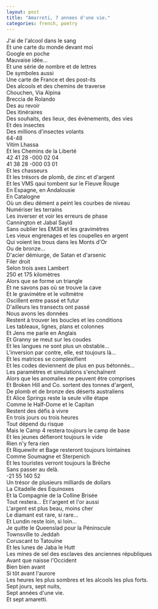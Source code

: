 ```yaml
---
layout: post
title: "Amarreti, 7 annees d'une vie."
categories: french, poetry
---
```

  
J'ai de l'alcool dans le sang  
Et une carte du monde devant moi  
Google en poche  
Mauvaise idée...  
Et une série de nombre et de lettres  
De symboles aussi  
Une carte de France et des post-its  
Des alcools et des chemins de traverse  
Chouchen, Via Alpina  
Breccia de Rolando  
Des au revoir  
Des itinéraires  
Des souhaits, des lieux, des évènements, des vies  
Et des insectes  
Des millions d'insectes volants  
64-48  
Vitim Lhassa  
Et les Chemins de la Liberté  
42 41 28 -000 02 04  
41 38 28 -000 03 01  
Et les chasseurs  
Et les trésors de plomb, de zinc et d'argent  
Et les VMS qaui tombent sur le Fleuve Rouge  
En Espagne, en Andalousie  
En Catalogne  
Où un dieu dément a peint les courbes de niveau  
Numériser les terrains  
Les inverser et voir les erreurs de phase  
Cannington et Jabal Sayid  
Sans oublier les EM38 et les gravimètres  
Les vieux engrenages et les coupelles en argent  
Qui voient les trous dans les Monts d'Or  
Ou de bronze...  
D'acier démiurge, de Satan et d'arsenic  
Filer droit  
Selon trois axes Lambert  
250 et 175 kilomètres  
Alors que se forme un triangle  
Et ne savons pas où se trouve la cave  
Et le gravimètre et le voltmètre  
Oscillent entre passé et futur  
D'ailleurs les transects ont passé  
Nous avons les données  
Restent à trouver les boucles et les conditions  
Les tableaux, lignes, plans et colonnes  
Et Jens me parle en Anglais  
Et Granny se meut sur les coudes  
Et les langues ne sont plus un obstable...  
L'inversion par contre, elle, est toujours là...  
Et les matrices se complexifient  
Et les codes deviennent de plus en pus bétonnés...  
Les paramètres et simulations s'enchaînent  
Alors que les anomalies ne peuvent être comprises  
Et Broken Hill and Co. sortent des tonnes d'argent,  
De plomb et de bronze des déserts australiens  
Et Alice Springs reste la seule ville étape  
Comme le Half-Dome et le Capitan  
Restent des défis à vivre  
En trois jours ou trois heures  
Tout dépend du risque  
Mais le Camp 4 restera toujours le camp de base  
Et les jeunes défieront toujours le vide  
Rien n'y fera rien  
Et Riquewihr et Bage resteront toujours lointaines  
Comme Soumagne et Sterpenich  
Et les touristes verront toujours la Brèche  
Sans passer au delà.  
-21 55 140 52  
Un trésor de plusieurs milliards de dollars  
La Citadelle des Equinoxes  
Et la Compagnie de la Colline Brisée  
Tout restera... Et l'argent et l'or aussi  
L'argent est plus beau, moins cher  
Le diamant est rare, si rare...  
Et Lundin reste loin, si loin...  
Je quitte le Queenslad pour la Péninscule  
Townsville to Jeddah  
Coruscant to Tatouïne  
Et les lunes de Jaba le Hutt  
Les mines de sel des esclaves des anciennes républiques  
Avant que naisse l'Occident  
Bien bien avant  
Si tôt avant l'aurore  
Les heures les plus sombres et les alcools les plus forts.  
Sept jours, sept nuits,  
Sept années d'une vie.  
Et sept amaretti.